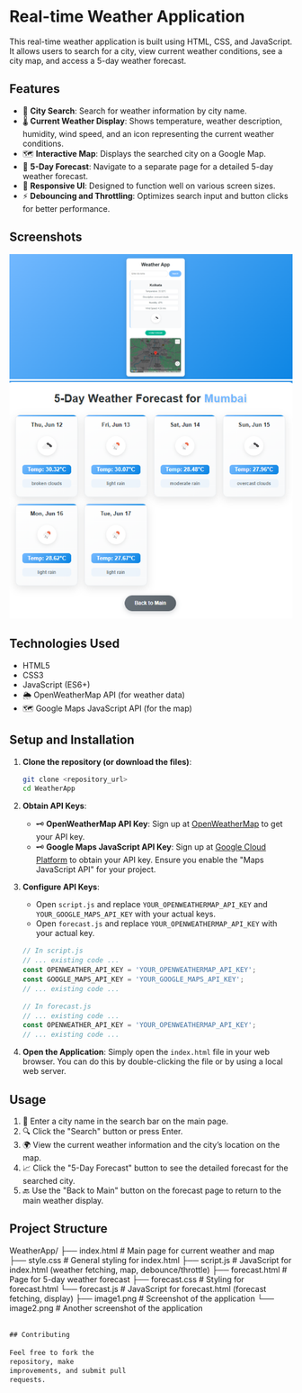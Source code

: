 # Real-time Weather Application

This real-time weather application is built using HTML, CSS, and JavaScript. It allows users to search for a city, view current weather conditions, see a city map, and access a 5-day weather forecast.

## Features

- 🌆 **City Search**: Search for weather information by city name.
- 🌡️ **Current Weather Display**: Shows temperature, weather description, humidity, wind speed, and an icon representing the current weather conditions.
- 🗺️ **Interactive Map**: Displays the searched city on a Google Map.
- 📅 **5-Day Forecast**: Navigate to a separate page for a detailed 5-day weather forecast.
- 📱 **Responsive UI**: Designed to function well on various screen sizes.
- ⚡ **Debouncing and Throttling**: Optimizes search input and button clicks for better performance.

## Screenshots

![Screenshot 1](image1.png)
![Screenshot 2](image2.png)

## Technologies Used

- HTML5
- CSS3
- JavaScript (ES6+)
- 🌦️ OpenWeatherMap API (for weather data)
- 🗺️ Google Maps JavaScript API (for the map)

## Setup and Installation

1. **Clone the repository (or download the files)**:
    ```bash
    git clone <repository_url>
    cd WeatherApp
    ```

2. **Obtain API Keys**:
    - 🗝️ **OpenWeatherMap API Key**: Sign up at [OpenWeatherMap](https://openweathermap.org/api) to get your API key.
    - 🗝️ **Google Maps JavaScript API Key**: Sign up at [Google Cloud Platform](https://cloud.google.com/maps-platform/) to obtain your API key. Ensure you enable the "Maps JavaScript API" for your project.

3. **Configure API Keys**:
    - Open `script.js` and replace `YOUR_OPENWEATHERMAP_API_KEY` and `YOUR_GOOGLE_MAPS_API_KEY` with your actual keys.
    - Open `forecast.js` and replace `YOUR_OPENWEATHERMAP_API_KEY` with your actual key.

    ```javascript
    // In script.js
    // ... existing code ...
    const OPENWEATHER_API_KEY = 'YOUR_OPENWEATHERMAP_API_KEY';
    const GOOGLE_MAPS_API_KEY = 'YOUR_GOOGLE_MAPS_API_KEY';
    // ... existing code ...
    ```

    ```javascript
    // In forecast.js
    // ... existing code ...
    const OPENWEATHER_API_KEY = 'YOUR_OPENWEATHERMAP_API_KEY';
    // ... existing code ...
    ```

4. **Open the Application**:
   Simply open the `index.html` file in your web browser. You can do this by double-clicking the file or by using a local web server.

## Usage

1. 📝 Enter a city name in the search bar on the main page.
2. 🔍 Click the "Search" button or press Enter.
3. 🌍 View the current weather information and the city’s location on the map.
4. 📈 Click the "5-Day Forecast" button to see the detailed forecast for the searched city.
5. 🔙 Use the "Back to Main" button on the forecast page to return to the main weather display.


## Project Structure

WeatherApp/
├── index.html          # Main page for current weather and map
├── style.css           # General styling for index.html
├── script.js           # JavaScript for index.html (weather fetching, map, debounce/throttle)
├── forecast.html       # Page for 5-day weather forecast
├── forecast.css        # Styling for forecast.html
└── forecast.js         # JavaScript for forecast.html (forecast fetching, display)
├── image1.png          # Screenshot of the application
└── image2.png          # Another screenshot of the application

```

## Contributing

Feel free to fork the 
repository, make 
improvements, and submit pull 
requests.


```

